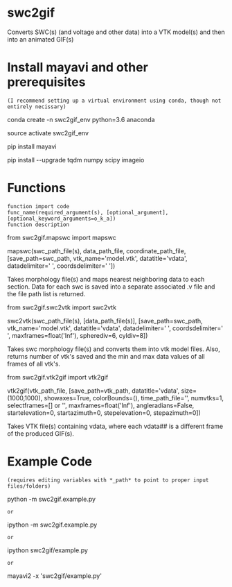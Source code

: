 # swc2gif
Converts SWC(s) (and voltage and other data) into a VTK model(s) and then into an animated GIF(s)


# Install mayavi and other prerequisites
    (I recommend setting up a virtual environment using conda, though not entirely necissary)
conda create -n swc2gif_env python=3.6 anaconda

source activate swc2gif_env

pip install mayavi

pip install --upgrade tqdm numpy scipy imageio


# Functions
    function import code
    func_name(required_argument(s), [optional_argument], [optional_keyword_arguments=o_k_a])
    function description

from swc2gif.mapswc import mapswc

mapswc(swc_path_file(s), data_path_file, coordinate_path_file,
    [save_path=swc_path, vtk_name='model.vtk', datatitle='vdata',
    datadelimiter=' ', coordsdelimiter='	'])
    
Takes morphology file(s) and maps nearest neighboring data to each
    section. Data for each swc is saved into a separate associated
    .v file and the file path list is returned.

from swc2gif.swc2vtk import swc2vtk

swc2vtk(swc_path_file(s), [data_path_file(s)],
    [save_path=swc_path, vtk_name='model.vtk', datatitle='vdata',
    datadelimiter=' ', coordsdelimiter='	', maxframes=float('Inf'),
    spherediv=6, cyldiv=8])
    
Takes swc morphology file(s) and converts them into vtk model files.
    Also, returns number of vtk's saved and the min and max data values
    of all frames of all vtk's.

from swc2gif.vtk2gif import vtk2gif

vtk2gif(vtk_path_file,
    [save_path=vtk_path, datatitle='vdata', size=(1000,1000),
    showaxes=True, colorBounds=(), time_path_file='', numvtks=1,
    selectframes=[] or '', maxframes=float('Inf'), angleradians=False,
    startelevation=0, startazimuth=0, stepelevation=0, stepazimuth=0])
    
Takes VTK file(s) containing vdata, where each vdata## is a different
    frame of the produced GIF(s).



# Example Code
    (requires editing variables with *_path* to point to proper input files/folders)
python -m swc2gif.example.py

    or
ipython -m swc2gif.example.py

    or
ipython swc2gif/example.py

    or
mayavi2 -x 'swc2gif/example.py'
